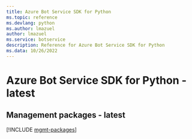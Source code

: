 ```yaml
---
title: Azure Bot Service SDK for Python
ms.topic: reference
ms.devlang: python
ms.author: lmazuel
author: lmazuel
ms.service: botservice
description: Reference for Azure Bot Service SDK for Python
ms.data: 10/26/2022
---
```

# Azure Bot Service SDK for Python - latest

## Management packages - latest
[!INCLUDE [mgmt-packages](bot-service-mgmt-index.md)]